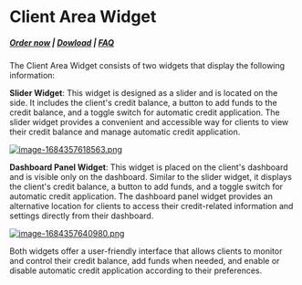 # Client Area Widget

#####  [Order now](https://puqcloud.com/whmcs-addon-puq-customization.php) | [Dowload](https://download.puqcloud.com/WHMCS/addons/PUQ-Customization/) | [FAQ](https://faq.puqcloud.com/)

The Client Area Widget consists of two widgets that display the following information:

**Slider Widget**: This widget is designed as a slider and is located on the side. It includes the client's credit balance, a button to add funds to the credit balance, and a toggle switch for automatic credit application. The slider widget provides a convenient and accessible way for clients to view their credit balance and manage automatic credit application.

[![image-1684357618563.png](https://doc.puq.info/uploads/images/gallery/2023-05/scaled-1680-/image-1684357618563.png)](https://doc.puq.info/uploads/images/gallery/2023-05/image-1684357618563.png)

**Dashboard Panel Widget**: This widget is placed on the client's dashboard and is visible only on the dashboard. Similar to the slider widget, it displays the client's credit balance, a button to add funds, and a toggle switch for automatic credit application. The dashboard panel widget provides an alternative location for clients to access their credit-related information and settings directly from their dashboard.

[![image-1684357640980.png](https://doc.puq.info/uploads/images/gallery/2023-05/scaled-1680-/image-1684357640980.png)](https://doc.puq.info/uploads/images/gallery/2023-05/image-1684357640980.png)

Both widgets offer a user-friendly interface that allows clients to monitor and control their credit balance, add funds when needed, and enable or disable automatic credit application according to their preferences.
